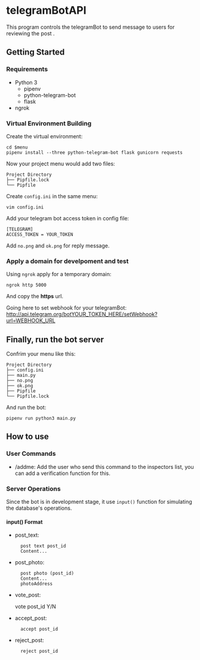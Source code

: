 # telegramBotAPI

This program controls the telegramBot to send message to users for reviewing the post .

## Getting Started

### Requirements

- Python 3
    + pipenv
    + python-telegram-bot
    + flask
- ngrok

### Virtual Environment Building

Create the virtual environment:

	cd $menu
	pipenv install --three python-telegram-bot flask gunicorn requests

Now your project menu would add two files:

	Project Directory
	├── Pipfile.lock
	└── Pipfile

Create `config.ini` in the same menu:

	vim config.ini

Add your telegram bot access token in config file:

	[TELEGRAM]
	ACCESS_TOKEN = YOUR_TOKEN

Add `no.png` and `ok.png` for reply message.

### Apply a domain for develpoment and test

Using `ngrok` apply for a temporary domain:

	ngrok http 5000

And copy the **https** url.

Going here to set webhook for your telegramBot:
http://api.telegram.org/botYOUR_TOKEN_HERE/setWebhook?url=WEBHOOK_URL

## Finally, run the bot server

Confrim your menu like this:

	Project Directory
	├── config.ini
	├── main.py
	├── no.png
	├── ok.png
	├── Pipfile
	└── Pipfile.lock

And run the bot:

	pipenv run python3 main.py

## How to use

### User Commands

+ /addme: Add the user who send this command to the inspectors list, you can add a verification function for this.

### Server Operations

Since the bot is in development stage, it use `input()` function for simulating the database's operations.

#### input() Format

+ post_text:

		post text post_id
		Content...

+ post_photo:

		post photo (post_id)
		Content...
		photoAddress

+ vote_post:
	
	vote post_id Y/N
	

+ accept_post:

		accept post_id

+ reject_post:

		reject post_id
